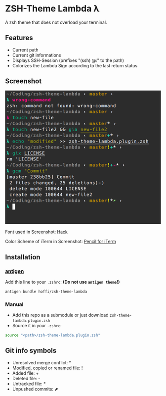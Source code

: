 # ZSH-Theme Lambda λ

A zsh theme that does not overload your terminal.

## Features

* Current path
* Current git informations
* Displays SSH-Session (prefixes "(ssh) <user>@<host>:" to the path)
* Colorizes the Lambda Sign according to the last return status

## Screenshot

![](https://raw.githubusercontent.com/hoffi/zsh-theme-lambda/master/screenshot.png)

Font used in Screenshot: [Hack](https://github.com/chrissimpkins/Hack)

Color Scheme of iTerm in Screenshot: [Pencil for iTerm](https://github.com/mattly/iterm-colors-pencil)

## Installation

### [antigen](https://github.com/zsh-users/antigen)

Add this line to your `.zshrc`: **(Do not use `antigen theme`!)**
```sh
antigen bundle hoffi/zsh-theme-lambda
```

### Manual

* Add this repo as a submodule or just download `zsh-theme-lambda.plugin.zsh`
* Source it in your `.zshrc`:
```sh
source "<path>/zsh-theme-lambda.plugin.zsh"
```

## Git info symbols

* Unresolved merge conflict: °
* Modified, copied or renamed file: !
* Added file: +
* Deleted file: -
* Untracked file: *
* Unpushed commits: ⬈
